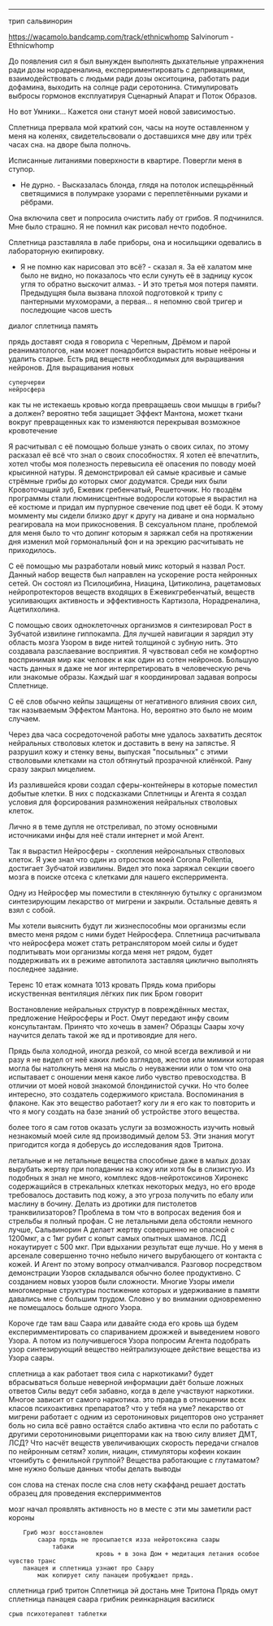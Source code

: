 ***

трип сальвинорин

https://wacamolo.bandcamp.com/track/ethnicwhomp
Salvinorum - Ethnicwhomp

До появления сил я был вынужден выполнять дыхательные упражнения ради дозы норадреналина, експерриментировать с депривациями, взаимодействовать с людьми ради дозы окситоцина, работать ради дофамина, выходить на солнце ради серотонина. Стимулировать выбросы гормонов експлуатируя Сценарный Апарат и Поток Образов.

Но вот Умники... Кажется они станут моей новой зависимостью. 

Сплетница прервала мой краткий сон, часы на ноуте оставленном у меня на коленях, свидетельсвовали о доставшихся мне дву или трёх часах сна. на дворе была полночь.

Исписанные литаниями поверхности в квартире. Повергли меня в ступор.

- Не дурно. - Высказалась блонда, глядя на потолок испещьрённый светящимися в полумраке узорами с переплетёнными руками и рёбрами. 

Она включила свет и попросила очистить лабу от грибов. Я подчинился. Мне было страшно. Я не помнил как рисовал нечто подобное.

Сплетница разставляла в лабе приборы, она и носильщики одевались в лабораторную екипировку.

- Я не помню как нарисовал это всё? - сказал я. За её халатом мне было не видно, но показалось что если сунуть её в задницу кусок угля то обратно выскочит алмаз. - И это третья моя потеря памяти. Предыдущяя была вызвана плохой подготовкой к трипу с пантерными мухоморами, а первая... я непомню свой тригер и последющие часов шесть































диалог сплетница память






















прядь доставят сюда я говорила с Черепным, Дрёмом и парой реаниматологов, нам может понадобится вырастить новые неёроны и удалить старые. Есть ряд веществ необходимых для выращивания нейронов. Для выращивания новых  













	суперчерви 
	нейросфера



как ты не истекаешь кровью когда превращаешь свои мышцы в грибы?
а должен?
вероятно тебя защищает Эффект Мантона, может ткани вокруг превращенных как то изменяются перекрывая возможное кровотечение


Я расчитывал с её помощью больше узнать о своих силах, по этому расказал её всё что знал о своих способностях. Я хотел её впечатлить, хотел чтобы моя полезность перевысила её опасения по поводу моей крысинной натуры. Я демонстрировал ей самые красивые и самые стрёмные грибы до которых смог додуматся. Среди них были Кровоточащий зуб, Ежевик гребенчатый, Решеточник. Но гвоздём программы стали люминисцентные водоросли которые я вырастил на её костюме и придал им пурпурное свечение под цвет её боди. К этому момменту мы сидели близко друг к другу на диване и она нормально реагировала на мои прикосновения. В сексуальном плане, проблемой для меня было то что допинг которым я заряжал себя на протяжении дня изменил мой гормональный фон и на эрекцию расчитывать не приходилось.



С её помощью мы разработали новый микс который я назвал Рост. Данный набор веществ был направлен на ускорение роста нейронных сетей. Он состоял из Псилоцибина, Ниацина, Цитиколина, рацетамовых нейропротекторов веществ входящих в Ежевикгребенчатый, веществ усиливающих активность и эффективность Картизола, Норадреналина, Ацетилхолина.

С помощью своих одноклеточных организмов я синтезировал Рост в Зубчатой извилине гиппокампа. Для лучшей навигации я зарядил эту область мозга Узором в виде нитей толщиной с зубную нить. Это создавала разслаевание восприятия. Я чувствовал себя не комфортно воспринимая мир как человек и как один из сотен нейронов. Большую часть данных я даже не мог интерпретировать в человеческую речь или знакомые образы. Каждый шаг я координировал задавая вопросы Сплетнице.

С её слов обычно кейпы защищены от негативного влияния своих сил, так называемым Эффектом Мантона. Но, вероятно это было не моим случаем.

Через два часа сосредоточеной работы мне удалось захватить десяток нейральных стволовых клеток и доставить в вену на запястье. Я разрушил кожу и стенку вены, выпуская "посыльных" с этими стволовыми клетками на стол обтянутый прозрачной клиёнкой. Рану сразу закрыл мицелием.

Из разлившейся крови создал сферы-контейнеры в которые поместил добытые клетки. В них с подсказками Сплетницы и Агента я создал условия для форсирования размножения нейральных стволовых клеток.

Лично я в теме дупля не отстреливал, по этому основными источниками инфы для неё стали интернет и мой Агент.

Так я вырастил Нейросферы - скопления нейрональных стволовых клеток. Я уже знал что один из отростков моей Corona Pollentia, достигает Зубчатой извилины. Видел это пока заряжал секции своего мозга в поиске отсека с клетками для нашего експерримента.

Одну из Нейросфер мы поместили в стеклянную бутылку с организмом синтезирующим лекарство от мигрени и закрыли. Остальные девять я взял с собой.

Мы хотели выяснить будут ли жизнеспособны мои организмы если вместо меня рядом с ними будет Нейросфера. Сплетница расчитывала что нейросфера может стать ретранслятором моей силы и будет подпитывать мои организмы когда меня нет рядом, будет поддерживать их в режиме автопилота заставляя циклично выполнять последнее задание.



Теренс 10 етаж комната 1013
	кровать Прядь кома приборы искуственная вентиляция лёгких пик пик
	Бром говорит


Востановление нейральных структур в повреждённых местах, предложение Нейросферы и Рост. Омут передают инфу своим консультантам. Принято что хочешь в замен? Образцы Саары хочу научится делать такой же яд и противоядие для него.

Прядь была холодной, иногда резкой, со мной всегда вежливой и ни разу я не видел от неё каких либо взглядов, жестов или мимики которая могла бы натолкнуть меня на мысль о неуважении или о том что она испытавает с оношении меня какое либо чувство превосходства. В отличии от моей новой знакомой блондинистой сучки. 
 Но что более интересно, это создатель содержимого кристала. Воспоминания в флаконе. Как это вещество работает? когу ли я его как то повторить и что я могу создать на базе знаний об устройстве этого вещества.

более того я сам готов оказать услуги за возможность изучить новый незнакомый моей силе яд производимый делом 53. Эти знания могут пригодится когда я доберусь до исследования ядов Тритона.

летальные и не летальные вещества способные даже в малых дозах вырубать жертву при попадании на кожу или хотя бы в слизистую. Из подобных я знал не много, комплекс ядов-нейротоксинов Хиронекс содержащийся в стрекальных клетках некоторых медуз, но его вроде требовалось доставить под кожу, а это угроза получить по ебалу или маслину в бочину. Делать из дротики для пистолетов транквилизаторов? Проблема в том что в вопросах ведения боя и стрельбы я полный профан. С не летальными дела обстояли немного лучше, Сальвинорин А делает жертву совершенно не опасной с 1200мкг, а с 1мг рубит с копыт самых опытных шаманов. ЛСД нокаутирует с 500 мкг. При вдыхании результат еще лучше. Но у меня в арсенале совершенно точно небыло ничего вырубающего от контакта с кожей. И Агент по этому вопросу отмалчивался. Разговор посредством демонстрации Узоров складывался обычно более продуктивно. С созданием новых узоров были сложности. Многие Узоры имели многомерные структуры постижение которых и удерживание в памяти давались мне с большим трудом. Словно у во внимании одновременно не помещалось больше одного Узора.

Короче где там ваш Саара или давайте сюда его кровь ща будем експеримментировать со спариванием дрожжей и выведением нового Узора.
А потом из получившегося  Узора попросим Агента подобрать узор синтезирующий вещество нейтрализующее действие вещества из Узора саары.





























сплетница а как работает твоя сила с наркотиками? 
 будет вбрасываться больше неверной информации даёт больше ложных ответов
 Силы ведут себя забавно, когда в деле участвуют наркотики. Многое зависит от самого наркотика.
это правда в отношении всех класов психоактивнх препаратов?
что у тебя на уме?
лекарство от мигрени работает с одним из серотониновых рицепторов
оно устраняет боль
но сила всё равно остаётся слабо активна
что если по работать с другими серотониновыми рицепторами
как на твою силу влияет ДМТ, ЛСД?
Что насчёт веществ увеличивающих скорость передачи сгналов по нейронным сетям?
холин, ниацин, стимуляторы кофеин кокаин чтонибуть с фенильной группой? Вещества работающие с глутаматом?
мне нужно больше данных чтобы делать выводы


































сон слова на стенах после сна слов нету
скаффанд решает достать образец для проведения експерримментов

мозг начал проявлять активность но в месте с эти мы заметили раст короны 

		Гриб мозг восстановлен
			саара прядь не просыпается изза нейротоксина саары
				табаки
							кровь + в зона Дом + медитация летания особое чувство транс
		панацея и сплетница узнают про Саару
			мак копирует силу панацеи пробуждает прядь.
сплетница гриб тритон
Сплетница эй достань мне Тритона
Прядь омут сплетница панацея саара грибник
	реинкарнация василиск

	срыв психотерапевт таблетки
